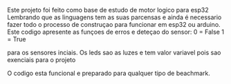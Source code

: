 Este projeto foi feito como base de estudo de motor logico para esp32
Lembrando que as linguagens tem as suas parcensas e ainda é necessario fazer todo o processo de construçao para funcionar em esp32 ou arduino.
Este codigo apresente as funçoes de erros e deteçao do sensor:
0 = False
1 = True

para os sensores inciais.
Os leds sao as luzes e tem valor variavel pois sao exenciais para o projeto

O codigo esta funcional e preparado para qualquer tipo de beachmark.
